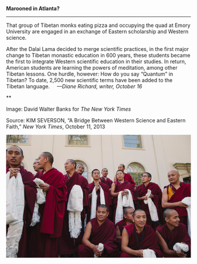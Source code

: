 **Marooned in Atlanta?**

****

That group of Tibetan monks eating pizza and occupying the quad at Emory University are engaged in an exchange of Eastern scholarship and Western science.

After the Dalai Lama decided to merge scientific practices, in the first major change to Tibetan monastic education in 600 years, these students became the first to integrate Western scientific education in their studies. In return, American students are learning the powers of meditation, among other Tibetan lessons. One hurdle, however: How do you say “Quantum” in Tibetan? To date, 2,500 new scientific terms have been added to the Tibetan language.     *—Diane Richard, writer, October 16*

**

Image: David Walter Banks for *The New York Times*

Source: KIM SEVERSON, “A Bridge Between Western Science and Eastern Faith,” *New York Times*, October 11, 2013 

![](../images/13.10.16_Richard_TibetScienceEDIT.jpg)
